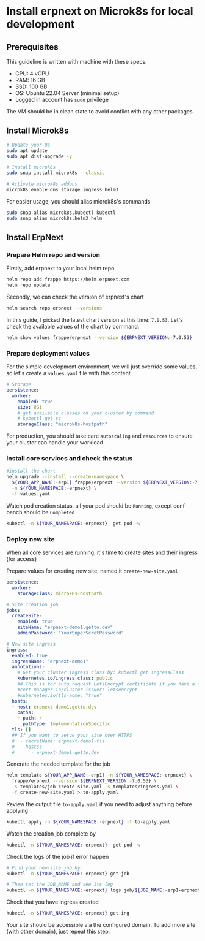 # Install erpnext on Microk8s for local development

## Prerequisites

This guideline is written with machine with these specs:

- CPU: 4 vCPU
- RAM: 16 GB
- SSD: 100 GB
- OS: Ubuntu 22.04 Server (minimal setup)
- Logged in account has `sudo` privilege

The VM should be in clean state to avoid conflict with any other packages.

## Install Microk8s

```bash
# Update your OS
sudo apt update
sudo apt dist-upgrade -y

# Install microk8s
sudo snap install microk8s --classic

# Activate microk8s addons
microk8s enable dns storage ingress helm3
```

For easier usage, you should alias microk8s's commands

```bash
sudo snap alias microk8s.kubectl kubectl
sudo snap alias microk8s.helm3 helm
```

## Install ErpNext

### Prepare Helm repo and version

Firstly, add erpnext to your local helm repo.

```bash
helm repo add frappe https://helm.erpnext.com
helm repo update
```

Secondly, we can check the version of erpnext's chart

```bash
helm search repo erpnext --versions
```

In this guide, I picked the latest chart version at this time: `7.0.53`.
Let's check the available values of the chart by command:

```bash
helm show values frappe/erpnext --version ${ERPNEXT_VERSION:-7.0.53}
```

### Prepare deployment values

For the simple development environment, we will just override some values, so let's create a `values.yaml` file with this content

```yaml
# Storage
persistence:
  worker:
    enabled: true
    size: 8Gi
    # get available classes on your cluster by command
    # kubectl get sc
    storageClass: "microk8s-hostpath"
```

For production, you should take care `autoscaling` and `resources` to ensure your cluster can handle your workload.

### Install core services and check the status

```bash
#install the chart
helm upgrade --install --create-namespace \
  ${YOUR_APP_NAME:-erp1} frappe/erpnext --version ${ERPNEXT_VERSION:-7.0.53} \
  -n ${YOUR_NAMESPACE:-erpnext} \
  -f values.yaml
```

Watch pod creation status, all your pod should be `Running`, except conf-bench should be `Completed`

```bash
kubectl -n ${YOUR_NAMESPACE:-erpnext}  get pod -w
```

### Deploy new site

When all core services are running, it's time to create sites and their ingress (for access)

Prepare values for creating new site, named it `create-new-site.yaml`

```yaml
persistence:
  worker:
    storageClass: microk8s-hostpath

# Site creation job
jobs:
  createSite:
    enabled: true
    siteName: "erpnext-demo1.getto.dev"
    adminPassword: "YourSuperScretPassword"

# New site ingress
ingress:
  enabled: true
  ingressName: "erpnext-demo1"
  annotations:
    # Get your cluster ingress class by: kubectl get ingressClass
    kubernetes.io/ingress.class: public
    ## This is for auto request LetsEncrypt certificate if you have a configured certmanager
    #cert-manager.io/cluster-issuer: letsencrypt
    #kubernetes.io/tls-acme: "true"
  hosts:
  - host: erpnext-demo1.getto.dev
    paths:
    - path: /
      pathType: ImplementationSpecific
  tls: []
  ## If you want to serve your site over HTTPS
  #  - secretName: erpnext-demo1-tls
  #    hosts:
  #      - erpnext-demo1.getto.dev
```

Generate the needed template for the job

```bash
helm template ${YOUR_APP_NAME:-erp1} -n ${YOUR_NAMESPACE:-erpnext} \
  frappe/erpnext --version ${ERPNEXT_VERSION:-7.0.53} \
  -s templates/job-create-site.yaml -s templates/ingress.yaml \
  -f create-new-site.yaml > to-apply.yaml
```

Review the output file `to-apply.yaml` if you need to adjust anything before applying

```bash
kubectl apply -n ${YOUR_NAMESPACE:-erpnext} -f to-apply.yaml
```

Watch the creation job complete by

```bash
kubectl -n ${YOUR_NAMESPACE:-erpnext}  get pod -w
```

Check the logs of the job if error happen
```bash
# Find your new-site job by: 
kubectl -n ${YOUR_NAMESPACE:-erpnext} get job

# Then set the JOB_NAME and see its log
kubectl -n ${YOUR_NAMESPACE:-erpnext} logs job/${JOB_NAME:-erp1-erpnext-new-site-20240404050628}
```

Check that you have ingress created

```bash
kubectl -n ${YOUR_NAMESPACE:-erpnext} get ing
```

Your site should be accessible via the configured domain. To add more site (with other domain), just repeat this step.
